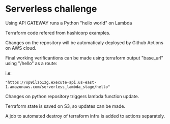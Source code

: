 # Serverless challenge

Using API GATEWAY runs a Python "hello world" on Lambda

Terraform code refered from hashicorp examples.

Changes on the repository will be automaticaly deployed by Github Actions on AWS cloud.

Final working verificantions can be made using terraform output "base_url" using "/hello" as a route:

i.e: 

    "https://xp9ilzo1zg.execute-api.us-east-1.amazonaws.com/serverless_lambda_stage/hello" 

Changes on python repository triggers lambda function update.

Terraform state is saved on S3, so updates can be made.

A job to automated destroy of terraform infra is added to actions separately.
